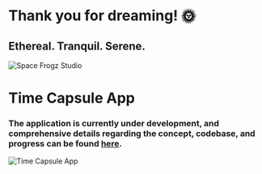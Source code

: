# Thank you for dreaming! 🌞

## Ethereal. Tranquil. Serene.


![Space Frogz Studio](https://github.com/spacefrogzstudio/.github/assets/37018766/2ac93315-57a8-40d9-8b0f-03e8d214ca82)

# Time Capsule App
### The application is currently under development, and comprehensive details regarding the concept, codebase, and progress can be found [here](https://github.com/spacefrogzstudio/react-native-time-capsule).
![Time Capsule App](https://github.com/spacefrogzstudio/.github/assets/37018766/c2c9914a-a3de-4705-8f94-22a56bb6120b)

